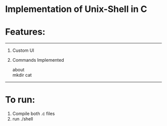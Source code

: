 # Implementation of Unix-Shell in C

# Features:
---
1. Custom UI
2. Commands Implemented

   about  
   mkdir 
   cat

---
# To run:
1. Compile both .c files
2. run ./shell
